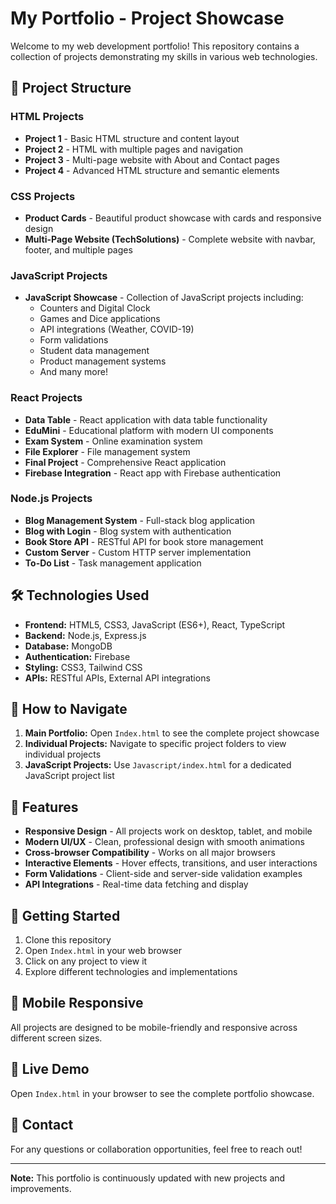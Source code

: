 # My Portfolio - Project Showcase

Welcome to my web development portfolio! This repository contains a collection of projects demonstrating my skills in various web technologies.

## 🚀 Project Structure

### HTML Projects
- **Project 1** - Basic HTML structure and content layout
- **Project 2** - HTML with multiple pages and navigation
- **Project 3** - Multi-page website with About and Contact pages
- **Project 4** - Advanced HTML structure and semantic elements

### CSS Projects
- **Product Cards** - Beautiful product showcase with cards and responsive design
- **Multi-Page Website (TechSolutions)** - Complete website with navbar, footer, and multiple pages

### JavaScript Projects
- **JavaScript Showcase** - Collection of JavaScript projects including:
  - Counters and Digital Clock
  - Games and Dice applications
  - API integrations (Weather, COVID-19)
  - Form validations
  - Student data management
  - Product management systems
  - And many more!

### React Projects
- **Data Table** - React application with data table functionality
- **EduMini** - Educational platform with modern UI components
- **Exam System** - Online examination system
- **File Explorer** - File management system
- **Final Project** - Comprehensive React application
- **Firebase Integration** - React app with Firebase authentication

### Node.js Projects
- **Blog Management System** - Full-stack blog application
- **Blog with Login** - Blog system with authentication
- **Book Store API** - RESTful API for book store management
- **Custom Server** - Custom HTTP server implementation
- **To-Do List** - Task management application

## 🛠️ Technologies Used

- **Frontend:** HTML5, CSS3, JavaScript (ES6+), React, TypeScript
- **Backend:** Node.js, Express.js
- **Database:** MongoDB
- **Authentication:** Firebase
- **Styling:** CSS3, Tailwind CSS
- **APIs:** RESTful APIs, External API integrations

## 📁 How to Navigate

1. **Main Portfolio:** Open `Index.html` to see the complete project showcase
2. **Individual Projects:** Navigate to specific project folders to view individual projects
3. **JavaScript Projects:** Use `Javascript/index.html` for a dedicated JavaScript project list

## 🎯 Features

- **Responsive Design** - All projects work on desktop, tablet, and mobile
- **Modern UI/UX** - Clean, professional design with smooth animations
- **Cross-browser Compatibility** - Works on all major browsers
- **Interactive Elements** - Hover effects, transitions, and user interactions
- **Form Validations** - Client-side and server-side validation examples
- **API Integrations** - Real-time data fetching and display

## 🚀 Getting Started

1. Clone this repository
2. Open `Index.html` in your web browser
3. Click on any project to view it
4. Explore different technologies and implementations

## 📱 Mobile Responsive

All projects are designed to be mobile-friendly and responsive across different screen sizes.

## 🔗 Live Demo

Open `Index.html` in your browser to see the complete portfolio showcase.

## 📧 Contact

For any questions or collaboration opportunities, feel free to reach out!

---

**Note:** This portfolio is continuously updated with new projects and improvements.
